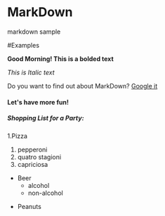 # MarkDown
markdown sample

#Examples

**Good Morning! This is a bolded text**

*This is Italic text*


Do you want to find out about MarkDown?
[Google it](http://google.com)


#### Let's have more fun! ####
##### Shopping List for a Party: #####

1.Pizza
  1. pepperoni
  2. quatro stagioni
  3. capriciosa
  
- Beer
  - alcohol
  - non-alcohol
  
* Peanuts


  
  
  
  

